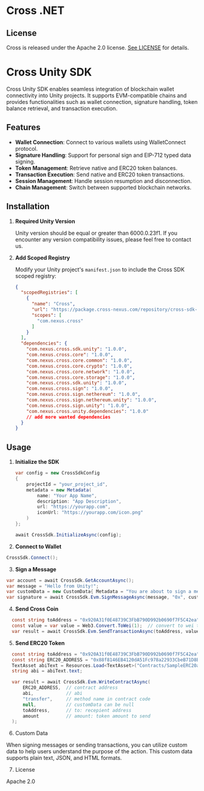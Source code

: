 # Cross .NET

## License

Cross is released under the Apache 2.0 license. [See LICENSE](/LICENSE) for details.

# Cross Unity SDK

Cross Unity SDK enables seamless integration of blockchain wallet connectivity into Unity projects. It supports EVM-compatible chains and provides functionalities such as wallet connection, signature handling, token balance retrieval, and transaction execution.

## Features

- **Wallet Connection**: Connect to various wallets using WalletConnect protocol.
- **Signature Handling**: Support for personal sign and EIP-712 typed data signing.
- **Token Management**: Retrieve native and ERC20 token balances.
- **Transaction Execution**: Send native and ERC20 token transactions.
- **Session Management**: Handle session resumption and disconnection.
- **Chain Management**: Switch between supported blockchain networks.

## Installation

1. **Required Unity Version**

   Unity version should be equal or greater than 6000.0.23f1. If you encounter any version compatibility issues, please feel free to contact us.​

3. **Add Scoped Registry**

   Modify your Unity project's `manifest.json` to include the Cross SDK scoped registry:

   ```json
   {
     "scopedRegistries": [
       {
         "name": "Cross",
         "url": "https://package.cross-nexus.com/repository/cross-sdk-unity/",
         "scopes": [
           "com.nexus.cross"
         ]
       }
     ],
     "dependencies": {
       "com.nexus.cross.sdk.unity": "1.0.0",
       "com.nexus.cross.core": "1.0.0",
       "com.nexus.cross.core.common": "1.0.0",
       "com.nexus.cross.core.crypto": "1.0.0",
       "com.nexus.cross.core.network": "1.0.0",
       "com.nexus.cross.core.storage": "1.0.0",
       "com.nexus.cross.sdk.unity": "1.0.0",
       "com.nexus.cross.sign": "1.0.0",
       "com.nexus.cross.sign.nethereum": "1.0.0",
       "com.nexus.cross.sign.nethereum.unity": "1.0.0",
       "com.nexus.cross.sign.unity": "1.0.0",
       "com.nexus.cross.unity.dependencies": "1.0.0"
       // add more wanted dependencies
     }
   }

## Usage

1. **Initialize the SDK**

   ```csharp
   var config = new CrossSdkConfig
   {
       projectId = "your_project_id",
       metadata = new Metadata(
           name: "Your App Name",
           description: "App Description",
           url: "https://yourapp.com",
           iconUrl: "https://yourapp.com/icon.png"
       )
   };

   await CrossSdk.InitializeAsync(config);
   ```

2. **Connect to Wallet**

  ```csharp
  CrossSdk.Connect();
  ```

3. **Sign a Message**

  ```csharp
  var account = await CrossSdk.GetAccountAsync();
  var message = "Hello from Unity!";
  var customData = new CustomData{ Metadata = "You are about to sign a message. This is plain text type custom data." }
  var signature = await CrossSdk.Evm.SignMessageAsync(message, "0x", customData);   // use 0x for 2nd parameter in case of address is undefined
  ```

4. **Send Cross Coin**

  ```csharp
    const string toAddress = "0x920A31f0E48739C3FbB790D992b0690f7F5C42ea";  // receipient address
    const value = var value = Web3.Convert.ToWei(1);  // convert to wei to send 1 cross
    var result = await CrossSdk.Evm.SendTransactionAsync(toAddress, value, null, null); // data or custom data can be null
  ```

5. **Send ERC20 Token**

  ```csharp
    const string toAddress = "0x920A31f0E48739C3FbB790D992b0690f7F5C42ea";  // receipient address
    const string ERC20_ADDRESS = "0x88f8146EB4120dA51Fc978a22933CbeB71D8Bde6";  // ERC20 token contract address
    TextAsset abiText = Resources.Load<TextAsset>("Contracts/SampleERC20abi");  // JSON formatted abi for the token contract file
    string abi = abiText.text;

    var result = await CrossSdk.Evm.WriteContractAsync(
        ERC20_ADDRESS,  // contract address
        abi,            // abi
        "transfer",     // method name in contract code
        null,           // customData can be null
        toAddress,      // to: recepient address
        amount          // amount: token amount to send
    );
  ```

6. Custom Data

  When signing messages or sending transactions, you can utilize custom data to help users understand the purpose of the action. This custom data supports plain text, JSON, and HTML formats.​

7. License

  Apache 2.0

